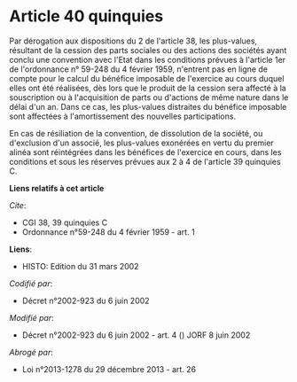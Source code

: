 # Article 40 quinquies

Par dérogation aux dispositions du 2 de l'article 38, les plus-values, résultant de la cession des parts sociales ou des
actions des sociétés ayant conclu une convention avec l'Etat dans les conditions prévues à l'article 1er de l'ordonnance n°
59-248 du 4 février 1959, n'entrent pas en ligne de compte pour le calcul du bénéfice imposable de l'exercice au cours duquel
elles ont été réalisées, dès lors que le produit de la cession sera affecté à la souscription ou à l'acquisition de parts ou
d'actions de même nature dans le délai d'un an. Dans ce cas, les plus-values distraites du bénéfice imposable sont affectées
à l'amortissement des nouvelles participations.

En cas de résiliation de la convention, de dissolution de la société, ou d'exclusion d'un associé, les plus-values exonérées
en vertu du premier alinéa sont réintégrées dans les bénéfices de l'exercice en cours, dans les conditions et sous les
réserves prévues aux 2 à 4 de l'article 39 quinquies C.

**Liens relatifs à cet article**

_Cite_:

  - CGI 38, 39 quinquies C
  - Ordonnance n°59-248 du 4 février 1959 - art. 1

**Liens**:

  - HISTO: Edition du 31 mars 2002

_Codifié par_:

  - Décret n°2002-923 du 6 juin 2002

_Modifié par_:

  - Décret n°2002-923 du 6 juin 2002 - art. 4 () JORF 8 juin 2002

_Abrogé par_:

  - Loi n°2013-1278 du 29 décembre 2013 - art. 26
